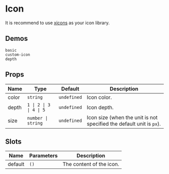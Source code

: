 # Icon

It is recommend to use [xicons](https://www.xicons.org) as your icon library.

## Demos

```demo
basic
custom-icon
depth
```

## Props

| Name | Type | Default | Description |
| --- | --- | --- | --- |
| color | `string` | `undefined` | Icon color. |
| depth | `1 \| 2 \| 3 \| 4 \| 5` | `undefined` | Icon depth. |
| size | `number \| string` | `undefined` | Icon size (when the unit is not specified the default unit is `px`). |

## Slots

| Name    | Parameters | Description              |
| ------- | ---------- | ------------------------ |
| default | `()`       | The content of the icon. |
